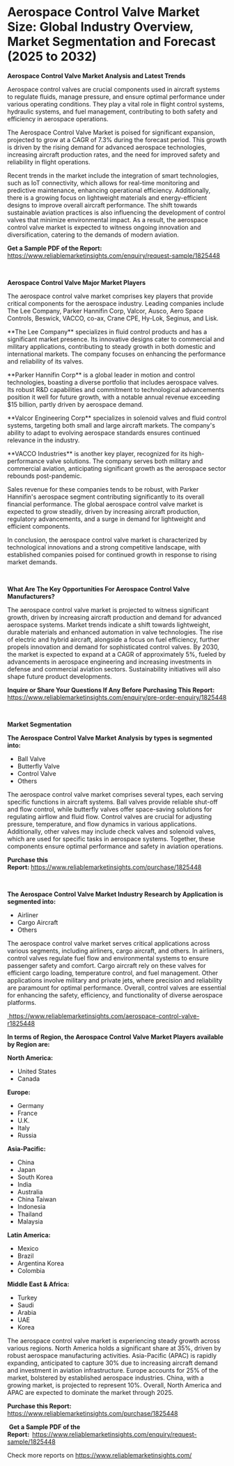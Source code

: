 <p><h1>Aerospace Control Valve Market Size: Global Industry Overview, Market Segmentation and Forecast (2025 to 2032)</h1></p><p><strong>Aerospace Control Valve Market Analysis and Latest Trends</strong></p>
<p><p>Aerospace control valves are crucial components used in aircraft systems to regulate fluids, manage pressure, and ensure optimal performance under various operating conditions. They play a vital role in flight control systems, hydraulic systems, and fuel management, contributing to both safety and efficiency in aerospace operations.</p><p>The Aerospace Control Valve Market is poised for significant expansion, projected to grow at a CAGR of 7.3% during the forecast period. This growth is driven by the rising demand for advanced aerospace technologies, increasing aircraft production rates, and the need for improved safety and reliability in flight operations. </p><p>Recent trends in the market include the integration of smart technologies, such as IoT connectivity, which allows for real-time monitoring and predictive maintenance, enhancing operational efficiency. Additionally, there is a growing focus on lightweight materials and energy-efficient designs to improve overall aircraft performance. The shift towards sustainable aviation practices is also influencing the development of control valves that minimize environmental impact. As a result, the aerospace control valve market is expected to witness ongoing innovation and diversification, catering to the demands of modern aviation.</p></p>
<p><strong>Get a Sample PDF of the Report:&nbsp;</strong> <a href="https://www.reliablemarketinsights.com/enquiry/request-sample/1825448?utm_campaign=2189&utm_medium=2&utm_source=Github&utm_content=ia&utm_term=27022025&utm_id=aerospace-control-valve">https://www.reliablemarketinsights.com/enquiry/request-sample/1825448</a></p>
<p>&nbsp;</p>
<p><strong>Aerospace Control Valve Major Market Players</strong></p>
<p><p>The aerospace control valve market comprises key players that provide critical components for the aerospace industry. Leading companies include The Lee Company, Parker Hannifin Corp, Valcor, Ausco, Aero Space Controls, Beswick, VACCO, co-ax, Crane CPE, Hy-Lok, Seginus, and Lisk.</p><p>**The Lee Company** specializes in fluid control products and has a significant market presence. Its innovative designs cater to commercial and military applications, contributing to steady growth in both domestic and international markets. The company focuses on enhancing the performance and reliability of its valves.</p><p>**Parker Hannifin Corp** is a global leader in motion and control technologies, boasting a diverse portfolio that includes aerospace valves. Its robust R&D capabilities and commitment to technological advancements position it well for future growth, with a notable annual revenue exceeding $15 billion, partly driven by aerospace demand.</p><p>**Valcor Engineering Corp** specializes in solenoid valves and fluid control systems, targeting both small and large aircraft markets. The company's ability to adapt to evolving aerospace standards ensures continued relevance in the industry.</p><p>**VACCO Industries** is another key player, recognized for its high-performance valve solutions. The company serves both military and commercial aviation, anticipating significant growth as the aerospace sector rebounds post-pandemic.</p><p>Sales revenue for these companies tends to be robust, with Parker Hannifin's aerospace segment contributing significantly to its overall financial performance. The global aerospace control valve market is expected to grow steadily, driven by increasing aircraft production, regulatory advancements, and a surge in demand for lightweight and efficient components.</p><p>In conclusion, the aerospace control valve market is characterized by technological innovations and a strong competitive landscape, with established companies poised for continued growth in response to rising market demands.</p></p>
<p>&nbsp;</p>
<p><strong>What Are The Key Opportunities For Aerospace Control Valve Manufacturers?</strong></p>
<p><p>The aerospace control valve market is projected to witness significant growth, driven by increasing aircraft production and demand for advanced aerospace systems. Market trends indicate a shift towards lightweight, durable materials and enhanced automation in valve technologies. The rise of electric and hybrid aircraft, alongside a focus on fuel efficiency, further propels innovation and demand for sophisticated control valves. By 2030, the market is expected to expand at a CAGR of approximately 5%, fueled by advancements in aerospace engineering and increasing investments in defense and commercial aviation sectors. Sustainability initiatives will also shape future product developments.</p></p>
<p><strong>Inquire or Share Your Questions If Any Before Purchasing This Report:</strong> <a href="https://www.reliablemarketinsights.com/enquiry/pre-order-enquiry/1825448?utm_campaign=2189&utm_medium=2&utm_source=Github&utm_content=ia&utm_term=27022025&utm_id=aerospace-control-valve">https://www.reliablemarketinsights.com/enquiry/pre-order-enquiry/1825448</a></p>
<p>&nbsp;</p>
<p><strong>Market Segmentation</strong></p>
<p><strong>The Aerospace Control Valve Market Analysis by types is segmented into:</strong></p>
<p><ul><li>Ball Valve</li><li>Butterfly Valve</li><li>Control Valve</li><li>Others</li></ul></p>
<p><p>The aerospace control valve market comprises several types, each serving specific functions in aircraft systems. Ball valves provide reliable shut-off and flow control, while butterfly valves offer space-saving solutions for regulating airflow and fluid flow. Control valves are crucial for adjusting pressure, temperature, and flow dynamics in various applications. Additionally, other valves may include check valves and solenoid valves, which are used for specific tasks in aerospace systems. Together, these components ensure optimal performance and safety in aviation operations.</p></p>
<p><strong>Purchase this Report:&nbsp;</strong><a href="https://www.reliablemarketinsights.com/purchase/1825448?utm_campaign=2189&utm_medium=2&utm_source=Github&utm_content=ia&utm_term=27022025&utm_id=aerospace-control-valve">https://www.reliablemarketinsights.com/purchase/1825448</a></p>
<p>&nbsp;</p>
<p><strong>The Aerospace Control Valve Market Industry Research by Application is segmented into:</strong></p>
<p><ul><li>Airliner</li><li>Cargo Aircraft</li><li>Others</li></ul></p>
<p><p>The aerospace control valve market serves critical applications across various segments, including airliners, cargo aircraft, and others. In airliners, control valves regulate fuel flow and environmental systems to ensure passenger safety and comfort. Cargo aircraft rely on these valves for efficient cargo loading, temperature control, and fuel management. Other applications involve military and private jets, where precision and reliability are paramount for optimal performance. Overall, control valves are essential for enhancing the safety, efficiency, and functionality of diverse aerospace platforms.</p></p>
<p><a href="https://www.reliablemarketinsights.com/aerospace-control-valve-r1825448?utm_campaign=2189&utm_medium=2&utm_source=Github&utm_content=ia&utm_term=27022025&utm_id=aerospace-control-valve">&nbsp;https://www.reliablemarketinsights.com/aerospace-control-valve-r1825448</a></p>
<p><strong>In terms of Region, the Aerospace Control Valve Market Players available by Region are:</strong></p>
<p>
    <p> <strong> North America: </strong>
        <ul>
            <li>United States</li>
            <li>Canada</li>
        </ul>
        </p> 
    <p> <strong> Europe: </strong>
        <ul>
            <li>Germany</li>
            <li>France</li>
            <li>U.K.</li>
            <li>Italy</li>
            <li>Russia</li>
        </ul>
        </p> 
    <p> <strong> Asia-Pacific: </strong>
        <ul>
            <li>China</li>
            <li>Japan</li>
            <li>South Korea</li>
            <li>India</li>
            <li>Australia</li>
            <li>China Taiwan</li>
            <li>Indonesia</li>
            <li>Thailand</li>
            <li>Malaysia</li>
        </ul>
        </p> 
    <p> <strong> Latin America: </strong>
        <ul>
            <li>Mexico</li>
            <li>Brazil</li>
            <li>Argentina Korea</li>
            <li>Colombia</li>
        </ul>
        </p> 
    <p> <strong> Middle East & Africa: </strong>
        <ul>
            <li>Turkey</li>
            <li>Saudi</li>
            <li>Arabia</li>
            <li>UAE</li>
            <li>Korea</li>
        </ul>
    </p>
    </p>
<p><p>The aerospace control valve market is experiencing steady growth across various regions. North America holds a significant share at 35%, driven by robust aerospace manufacturing activities. Asia-Pacific (APAC) is rapidly expanding, anticipated to capture 30% due to increasing aircraft demand and investment in aviation infrastructure. Europe accounts for 25% of the market, bolstered by established aerospace industries. China, with a growing market, is projected to represent 10%. Overall, North America and APAC are expected to dominate the market through 2025.</p></p>
<p><strong>Purchase this Report: </strong><a href="https://www.reliablemarketinsights.com/purchase/1825448?utm_campaign=2189&utm_medium=2&utm_source=Github&utm_content=ia&utm_term=27022025&utm_id=aerospace-control-valve">https://www.reliablemarketinsights.com/purchase/1825448</a></p>
<p>&nbsp;<strong>Get a Sample PDF of the Report:&nbsp;&nbsp;</strong><a href="https://www.reliablemarketinsights.com/enquiry/request-sample/1825448?utm_campaign=2189&utm_medium=2&utm_source=Github&utm_content=ia&utm_term=27022025&utm_id=aerospace-control-valve">https://www.reliablemarketinsights.com/enquiry/request-sample/1825448</a></p>
<p><strong></strong></p>
<p>Check more reports on <a href="https://www.reliablemarketinsights.com/?utm_campaign=2189&utm_medium=2&utm_source=Github&utm_content=ia&utm_term=27022025&utm_id=aerospace-control-valve">https://www.reliablemarketinsights.com/</a></p>